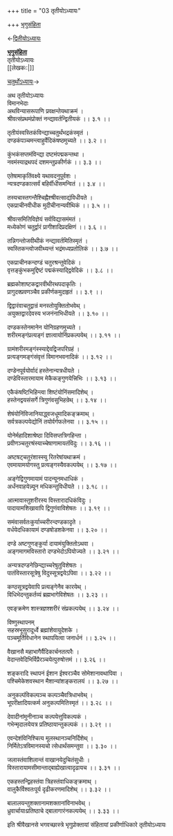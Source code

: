 +++
title = "03 तृतीयोऽध्यायः"

+++
[भृगुसंहिता](/wiki/%E0%A4%AD%E0%A5%83%E0%A4%97%E0%A5%81%E0%A4%B8%E0%A4%82%E0%A4%B9%E0%A4%BF%E0%A4%A4%E0%A4%BE "भृगुसंहिता")

←[द्वितीयोऽध्यायः](/wiki/%E0%A4%AD%E0%A5%83%E0%A4%97%E0%A5%81%E0%A4%B8%E0%A4%82%E0%A4%B9%E0%A4%BF%E0%A4%A4%E0%A4%BE/%E0%A4%A6%E0%A5%8D%E0%A4%B5%E0%A4%BF%E0%A4%A4%E0%A5%80%E0%A4%AF%E0%A5%8B%E0%A4%BD%E0%A4%A7%E0%A5%8D%E0%A4%AF%E0%A4%BE%E0%A4%AF%E0%A4%83 "भृगुसंहिता/द्वितीयोऽध्यायः")

**[भृगुसंहिता](/wiki/%E0%A4%AD%E0%A5%83%E0%A4%97%E0%A5%81%E0%A4%B8%E0%A4%82%E0%A4%B9%E0%A4%BF%E0%A4%A4%E0%A4%BE "भृगुसंहिता")**  
तृतीयोऽध्यायः  
\[\[लेखकः:\|\]\]

[चतुर्थोऽध्यायः](/wiki/%E0%A4%AD%E0%A5%83%E0%A4%97%E0%A5%81%E0%A4%B8%E0%A4%82%E0%A4%B9%E0%A4%BF%E0%A4%A4%E0%A4%BE/%E0%A4%9A%E0%A4%A4%E0%A5%81%E0%A4%B0%E0%A5%8D%E0%A4%A5%E0%A5%8B%E0%A4%BD%E0%A4%A7%E0%A5%8D%E0%A4%AF%E0%A4%BE%E0%A4%AF%E0%A4%83 "भृगुसंहिता/चतुर्थोऽध्यायः")→

अथ तृतीयोऽध्यायः  
विमानभेदाः  
अथविन्यासरूपाणि प्रवक्षन्तेयथाक्रमं ।  
श्रीवत्संप्रथमंप्रोक्तं नन्द्यावर्तन्द्वितीयकं ।। ३.१ ।।  
  
तृतीयंस्वस्तिकंविन्द्याच्चतुर्थंभद्रकंस्मृतं ।  
दण्डकंपञ्चमन्त्वाहुर्वेदिकंषष्ठमुच्यते ।। ३.२ ।।  
  
कुंभकंसप्तमंविन्द्या दष्टमंपद्मकन्तथा ।  
नवमंस्याद्रथपदं दशमन्तुप्रकीर्णकं ।। ३.३ ।।  
  
एतेषामाकृतिंवक्ष्ये यथावदनुपूर्वशः ।  
न्यत्रदण्डकात्सर्वं बहिर्वीधीसमन्वितं ।। ३.४ ।।  
  
तस्यचास्तगन्तैश्चिह्नैश्श्रीवत्साद्यंविधीयते ।  
एकप्राचीनवीधीक मुदीचीनान्यवीथिकं ।। ३.५ ।।  
  
श्रीवत्समितिविज्ञेयं सर्वविद्यासमंमतं ।  
मध्येकोणं चतुर्द्वारं प्रागीशादिप्रदक्षिणं ।। ३.६ ।।  
  
तन्निगन्तोजवीथीकं नन्द्यावर्तमितिस्मृतं ।  
स्वस्तिकन्त्वोजवीथ्यन्तं भद्रंमध्यप्रतोलिकं ।। ३.७ ।।  
  
एकप्राचीनकन्दण्डं चतुरश्रन्तुवेदिकं ।  
वृत्तङ्कुंभकमुद्दिष्टं पद्मकंस्याद्द्विवेदिकं ।। ३.८ ।।  
  
ब्रह्मकोशाष्टकद्वारवीथीरथपदाकृतिः ।  
प्रागुदक्प्रवणञ्चैव प्रकीर्णकमुदाहृतं ।। ३.९ ।।  
  
द्विद्वारंवाचतुद्वान्रं मनस्तोयुक्तितोभवेथ् ।  
अयुक्तद्वारदेवस्य भजनंनाभिधीयते ।। ३.१० ।।  
  
दण्डकस्तेनमानेन योनिग्रहणमुच्यते ।  
शरीरमङ्गंप्रत्यङ्गं ज्ञात्वायोनिंप्रकल्पयेथ् ।। ३.११ ।।  
  
ग्रामंशरीरमङ्गंस्स्याद्देवद्विजपरिग्रहं ।  
प्रत्यङ्गमङ्गंसंवृत्तं विमानभवनादिकं ।। ३.१२ ।।  
  
दण्डेनपूर्वयोर्वादं हस्तेनान्यत्रधीयते ।  
दण्डेविस्तारमायाम मेकैकङ्गुणयेत्त्रिभिः ।। ३.१३ ।।  
  
एकैकंषष्टिभिहिन्त्वा शिष्टंयोनिंसमादिशेथ् ।  
हस्तेनद्वयसंसर्गे त्रिगुणंवसुभिहन्रेथ् ।। ३.१४ ।।  
  
शेषंयोनिंविजानियाद्ध्वजधूमादिकङ्क्रमाथ् ।  
सर्वत्रकल्पयेद्योनिं तयोर्वर्गफलेनवा ।। ३.१५ ।।  
  
योनेर्महादिशाश्रेष्ठा दिविसप्तत्रिगहिन्ता ।  
प्रवीणञ्चतुरश्रंस्याच्चेषाणामायतंविदुः ।। ३.१६ ।।  
  
अष्टषट्चतुरंशास्स्यु रितरेषांयथाक्रमं ।  
एवमायामयोगस्तु प्रत्यङ्गस्यैवकल्पयेथ् ।। ३.१७ ।।  
  
अङ्गेद्विगुणमायामं पादन्यूनमधाधिकं ।  
अर्धंनवाहयेन्न्यून मधिकन्तुविधीयते ।। ३.१८ ।।  
  
आत्मावास्तुशरीरस्य विस्तारादधिकंविदुः ।  
पादायामशिखावापि द्विगुणंवाविशेषतः ।। ३.१९ ।।  
  
समंवासर्वतःकुर्याच्चरीरन्दण्डकादृते ।  
वर्धयेदधिकायामं दण्डषोडशकेनवा ।। ३.२० ।।  
  
दण्डे अष्टगुणङ्कुर्या दायामंयुक्तितोऽथवा ।  
अङ्गमागमविस्तारो दण्डभेदोऽपियोज्यते ।। ३.२१ ।।  
  
अन्यत्रदण्डनेछिन्द्याच्चरेषुतुविशेषतः ।  
पातंविस्तारसूत्रेषु विदुस्सूत्रद्वयेऽपिवा ।। ३.२२ ।।  
  
कण्ठसूत्रद्वयेवापि प्रत्यङ्गेनैव कारयेथ् ।  
विधिभेदन्तुकर्तव्यं ब्रह्मभागेविशेषतः ।। ३.२३ ।।  
  
एवङ्क्रमेण शास्त्रज्ञश्शरीरं संप्रकल्पयेथ् ।। ३.२४ ।।  
  
विष्णुस्थापनम्  
सहस्रभूसुरादूर्ध्वे ब्रह्मांशेवायुदेशके ।  
पञ्चमूर्तिविधानेन स्थापयित्वा जनार्धनं ।। ३.२५ ।।  
  
वैखानसै महाभागैर्वैदिकार्चनतत्परैः ।  
वेदान्तवेदिभिर्विप्रैरञ्चयेत्पुरुषोत्तमं ।। ३.२६ ।।  
  
शङ्करादि स्थापनं ईशान ईश्वरञ्चैव सोमेशानावथापिवा ।  
पश्चिमेकेशवस्थान मैशान्यांशङ्करालयं ।। ३.२७ ।।  
  
अनुकल्पंविकल्पञ्च कल्पञ्चैवत्रिधाभवेथ् ।  
भूपरीक्षादियत्कर्म अनुकल्पमितिस्मृतं ।। ३.२८ ।।  
  
देवादीनांमुनीनाञ्च कल्पयेत्तुविकल्पकं ।  
गभेन्मृदालयेयत्र प्रतिष्ठायान्तुकल्पकं ।। ३.२९ ।।  
  
एवन्देशंविनिश्चित्य मूलस्थानञ्चनिर्दिशेथ् ।  
निर्मितेऽत्रविमानस्यचो त्सेधार्थंसमन्तुवा ।। ३.३० ।।  
  
जलास्तंवाशिलान्तं वाखानयेदुचितंसुधीः ।  
विस्तारायामसीमान्ताद्बाह्येखात्वादृढायच ।। ३.३१ ।।  
  
एकहस्तन्द्विहस्तंवा त्रिहस्तंवाधिकङ्क्रमाथ् ।  
वालुकैर्विश्वतःपूर्य दृढीकरणमादिशेथ् ।। ३.३२ ।।  
  
बालालयन्तुशक्तानामशक्तानांविनाभवेथ् ।  
ध्रुवार्चायाःप्रतिष्ठाचे द्बालागारंनकल्पयेथ् ।। ३.३३ ।।  
  
  
इति श्रीवैखानसे भगवच्छास्त्रे भृगुप्रोक्तायां संहितायां प्रकीर्णाधिकारे तृतीयोऽध्यायः
